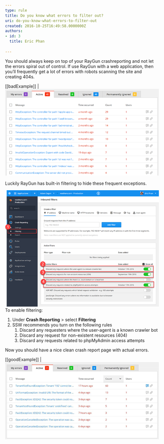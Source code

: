```yaml
---
type: rule
title: Do you know what errors to filter out?
uri: do-you-know-what-errors-to-filter-out
created: 2016-10-25T16:49:58.0000000Z
authors:
- id: 3
  title: Eric Phan

---
```


You should always keep on top of your RayGun crashreporting and not let the errors spiral out of control. If use RayGun with a web application, then you’ll frequently get a lot of errors with robots scanning the site and creating 404s.  
  
[[badExample]]
| ![ Bad Example – Most of these errors are 404s cause by automated tools scanning for vulnerabilities](raygun-fileter-bad.png) 

Luckily RayGun has built-in filtering to hide these frequent exceptions.
 
![](raygun-filter.png) 
To enable filtering:

1. Under **Crash Reporting** > select **Filtering**
2. SSW recommends you turn on the following rules
    1. Discard any requesters where the user-agent is a known crawler bot
    2. Discard any request for non-existent resources (404)
    3. Discard any requests related to phpMyAdmin access attempts


Now you should have a nice clean crash report page with actual errors.
 
[[goodExample]]
| ![ Good example – Now that the noise is gone, we can see the actual errors ](raygun-filter-good.jpg)
